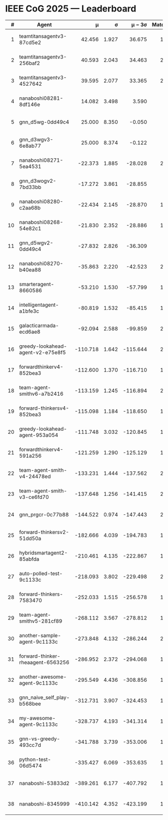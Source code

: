 # IEEE CoG 2025 — Leaderboard

| # | Agent | μ | σ | μ − 3σ | Matches | Updated |
|---:|---|---:|---:|---:|---:|---|
| 1 | teamtitansagentv3-87cd5e2 | 42.456 | 1.927 | 36.675 | 1960 | 2025-08-29 02:37 |
| 2 | teamtitansagentv3-256baf2 | 40.593 | 2.043 | 34.463 | 2060 | 2025-08-29 02:37 |
| 3 | teamtitansagentv3-4527642 | 39.595 | 2.077 | 33.365 | 2020 | 2025-08-29 02:37 |
| 4 | nanaboshi08281-8df146e | 14.082 | 3.498 | 3.590 | 50 | 2025-08-29 02:37 |
| 5 | gnn_d5wg-0dd49c4 | 25.000 | 8.350 | -0.050 | 40 | 2025-08-29 02:37 |
| 6 | gnn_d3wgv3-6e8ab77 | 25.000 | 8.374 | -0.122 | 98 | 2025-08-29 02:37 |
| 7 | nanaboshi08271-5ea4531 | -22.373 | 1.885 | -28.028 | 2380 | 2025-08-29 02:37 |
| 8 | gnn_d3wogv2-7bd33bb | -17.272 | 3.861 | -28.855 | 88 | 2025-08-29 02:37 |
| 9 | nanaboshi08280-c2aa68b | -22.434 | 2.145 | -28.870 | 1800 | 2025-08-29 02:37 |
| 10 | nanaboshi08268-54e82c1 | -21.830 | 2.352 | -28.886 | 1900 | 2025-08-29 02:37 |
| 11 | gnn_d5wgv2-0dd49c4 | -27.832 | 2.826 | -36.309 | 100 | 2025-08-29 02:37 |
| 12 | nanaboshi08270-b40ea88 | -35.863 | 2.220 | -42.523 | 2080 | 2025-08-29 02:37 |
| 13 | smarteragent-8660586 | -53.210 | 1.530 | -57.799 | 1630 | 2025-08-29 02:37 |
| 14 | intelligentagent-a1bfe3c | -80.819 | 1.532 | -85.415 | 1778 | 2025-08-29 02:37 |
| 15 | galacticarmada-ecd6ae8 | -92.094 | 2.588 | -99.859 | 2000 | 2025-08-29 02:37 |
| 16 | greedy-lookahead-agent-v2-e75e8f5 | -110.718 | 1.642 | -115.644 | 2090 | 2025-08-29 02:37 |
| 17 | forwardthinkerv4-852bea3 | -112.600 | 1.370 | -116.710 | 1669 | 2025-08-29 02:37 |
| 18 | team-agent-smithv6-a7b2416 | -113.159 | 1.245 | -116.894 | 2100 | 2025-08-29 02:37 |
| 19 | forward-thinkersv4-852bea3 | -115.098 | 1.184 | -118.650 | 1619 | 2025-08-29 02:37 |
| 20 | greedy-lookahead-agent-953a054 | -111.748 | 3.032 | -120.845 | 1978 | 2025-08-29 02:37 |
| 21 | forwardthinkerv4-591a256 | -121.259 | 1.290 | -125.129 | 1799 | 2025-08-29 02:37 |
| 22 | team-agent-smith-v4-24478ed | -133.231 | 1.444 | -137.562 | 2098 | 2025-08-29 02:37 |
| 23 | team-agent-smith-v3-ce6fd70 | -137.648 | 1.256 | -141.415 | 2438 | 2025-08-29 02:37 |
| 24 | gnn_prgcr-0c77b88 | -144.522 | 0.974 | -147.443 | 2010 | 2025-08-29 02:37 |
| 25 | forward-thinkersv2-51dd50a | -182.666 | 4.039 | -194.783 | 1944 | 2025-08-29 02:37 |
| 26 | hybridsmartagent2-85abfda | -210.461 | 4.135 | -222.867 | 1861 | 2025-08-29 02:37 |
| 27 | auto-polled-test-9c1133c | -218.093 | 3.802 | -229.498 | 2120 | 2025-08-29 02:37 |
| 28 | forward-thinkers-7583470 | -252.033 | 1.515 | -256.578 | 1940 | 2025-08-29 02:37 |
| 29 | team-agent-smithv5-281cf89 | -268.112 | 3.567 | -278.812 | 1920 | 2025-08-29 02:37 |
| 30 | another-sample-agent-9c1133c | -273.848 | 4.132 | -286.244 | 2180 | 2025-08-29 02:37 |
| 31 | forward-thinker-rheaagent-6563256 | -286.952 | 2.372 | -294.068 | 1924 | 2025-08-29 02:37 |
| 32 | another-awesome-agent-9c1133c | -295.549 | 4.436 | -308.856 | 1920 | 2025-08-29 02:37 |
| 33 | gnn_naive_self_play-b568bee | -312.731 | 3.907 | -324.453 | 1760 | 2025-08-29 02:37 |
| 34 | my-awesome-agent-9c1133c | -328.737 | 4.193 | -341.314 | 1980 | 2025-08-29 02:37 |
| 35 | gnn-vs-greedy-493cc7d | -341.788 | 3.739 | -353.006 | 1460 | 2025-08-29 02:37 |
| 36 | python-test-06d5474 | -335.427 | 6.069 | -353.635 | 1950 | 2025-08-29 02:37 |
| 37 | nanaboshi-53833d2 | -389.261 | 6.177 | -407.792 | 1640 | 2025-08-29 02:37 |
| 38 | nanaboshi-8345999 | -410.142 | 4.352 | -423.199 | 1620 | 2025-08-29 02:37 |
